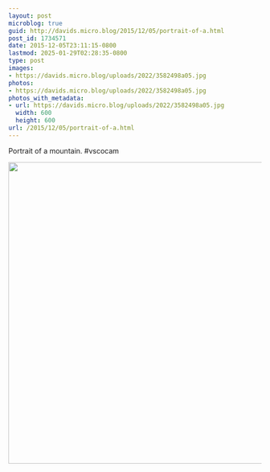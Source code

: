 ```yaml
---
layout: post
microblog: true
guid: http://davids.micro.blog/2015/12/05/portrait-of-a.html
post_id: 1734571
date: 2015-12-05T23:11:15-0800
lastmod: 2025-01-29T02:28:35-0800
type: post
images:
- https://davids.micro.blog/uploads/2022/3582498a05.jpg
photos:
- https://davids.micro.blog/uploads/2022/3582498a05.jpg
photos_with_metadata:
- url: https://davids.micro.blog/uploads/2022/3582498a05.jpg
  width: 600
  height: 600
url: /2015/12/05/portrait-of-a.html
---
```

Portrait of a mountain. #vscocam

<img src="/uploads/2022/3582498a05.jpg" width="600" height="600" alt="">

